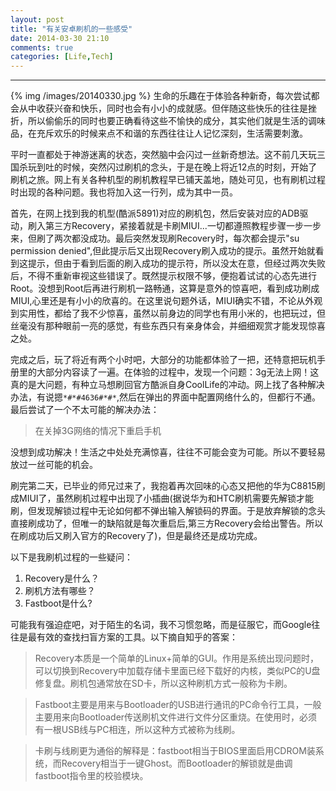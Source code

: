 ```yaml
---
layout: post
title: "有关安卓刷机的一些感受"
date: 2014-03-30 21:10
comments: true
categories: [Life,Tech] 
---
```

---
{% img /images/20140330.jpg %}
生命的乐趣在于体验各种新奇，每次尝试都会从中收获兴奋和快乐，同时也会有小小的成就感。但伴随这些快乐的往往是挫折，所以偷偷乐的同时也要正确看待这些不愉快的成分，其实他们就是生活的调味品，在充斥欢乐的时候来点不和谐的东西往往让人记忆深刻，生活需要刺激。

平时一直都处于神游迷离的状态，突然脑中会闪过一丝新奇想法。这不前几天玩三国杀玩到吐的时候，突然闪过刷机的念头，于是在晚上将近12点的时刻，开始了刷机之旅。网上有关各种机型的刷机教程早已铺天盖地，随处可见，也有刷机过程时出现的各种问题。我也将加入这一行列，成为其中一员。

<!-- more -->

首先，在网上找到我的机型(酷派5891)对应的刷机包，然后安装对应的ADB驱动，刷入第三方Recovery，紧接着就是卡刷MIUI...一切都遵照教程步骤一步一步来，但刷了两次都没成功。最后突然发现刷Recovery时，每次都会提示"su permission denied",但此提示后又出现Recovery刷入成功的提示。虽然开始就看到这提示，但由于看到后面的刷入成功的提示符，所以没太在意，但经过两次失败后，不得不重新审视这些错误了。既然提示权限不够，便抱着试试的心态先进行Root。没想到Root后再进行刷机一路畅通，这算是意外的惊喜吧，看到成功刷成MIUI,心里还是有小小的欣喜的。在这里说句题外话，MIUI确实不错，不论从外观到实用性，都给了我不少惊喜，虽然以前身边的同学也有用小米的，也把玩过，但丝毫没有那种眼前一亮的感觉，有些东西只有亲身体会，并细细观赏才能发现惊喜之处。

完成之后，玩了将近有两个小时吧，大部分的功能都体验了一把，还特意把玩机手册里的大部分内容读了一遍。在体验的过程中，发现一个问题：3g无法上网！这真的是大问题，有种立马想刷回官方酷派自身CoolLife的冲动。网上找了各种解决办法，有说摁`*#*#4636#*#*`,然后在弹出的界面中配置网络什么的，但都行不通。最后尝试了一个不太可能的解决办法：

> 在关掉3G网络的情况下重启手机

没想到成功解决！生活之中处处充满惊喜，往往不可能会变为可能。所以不要轻易放过一丝可能的机会。

刷完第二天，已毕业的师兄过来了，我抱着再次回味的心态又把他的华为C8815刷成MIUI了，虽然刷机过程中出现了小插曲(据说华为和HTC刷机需要先解锁才能刷，但发现解锁过程中无论如何都不弹出输入解锁码的界面。于是放弃解锁的念头直接刷成功了，但唯一的缺陷就是每次重启后,第三方Recovery会给出警告。所以在刷成功后又刷入官方的Recovery了)，但是最终还是成功完成。

以下是我刷机过程的一些疑问：

1. Recovery是什么？
2. 刷机方法有哪些？
3. Fastboot是什么?

可能我有强迫症吧，对于陌生的名词，我不习惯忽略，而是征服它，而Google往往是最有效的查找扫盲方案的工具。以下摘自知乎的答案：

> Recovery本质是一个简单的Linux+简单的GUI。作用是系统出现问题时，可以切换到Recovery中加载存储卡里面已经下载好的内核，类似PC的U盘修复盘。刷机包通常放在SD卡，所以这种刷机方式一般称为卡刷。

> Fastboot主要是用来与Bootloader的USB进行通讯的PC命令行工具，一般主要用来向Bootloader传送刷机文件进行文件分区重烧。在使用时，必须有一根USB线与PC相连，所以这种方式被称为线刷。

> 卡刷与线刷更为通俗的解释是：fastboot相当于BIOS里面启用CDROM装系统，而Recovery相当于一键Ghost。而Bootloader的解锁就是曲调fastboot指令里的校验模块。
